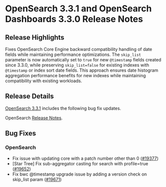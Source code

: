 # OpenSearch 3.3.1 and OpenSearch Dashboards 3.3.0 Release Notes

## Release Highlights
Fixes OpenSearch Core Engine backward compatibility handling of date fields while maintaining performance optimizations. The `skip_list` parameter is now automatically set to `true` for new `@timestamp` fields created since 3.3.0, while preserving `skip_list=false` for existing indexes with `@timestamp` or index sort date fields. This approach ensures date histogram aggregation performance benefits for new indexes while maintaining compatibility with existing workloads.

## Release Details
[OpenSearch 3.3.1](https://opensearch.org/artifacts/by-version/#release-3-3-1) includes the following bug fix updates.

OpenSearch [Release Notes](https://github.com/opensearch-project/OpenSearch/blob/main/release-notes/opensearch.release-notes-3.3.1.md).

## Bug Fixes

### OpenSearch

* Fix issue with updating core with a patch number other than 0 ([#19377](https://github.com/opensearch-project/OpenSearch/pull/19377))
* [Star Tree] Fix sub-aggregator casting for search with profile=true ([#19652](https://github.com/opensearch-project/OpenSearch/pull/19652))
* Fix bwc @timestamp upgrade issue by adding a version check on skip_list param ([#19671](https://github.com/opensearch-project/OpenSearch/pull/19671))
